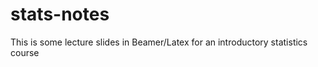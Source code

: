 stats-notes
===========

This is some lecture slides in Beamer/Latex for an introductory statistics course 
